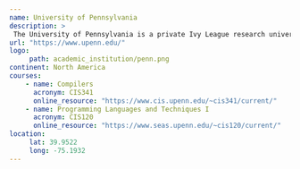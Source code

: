 ```yaml
---
name: University of Pennsylvania 
description: >
 The University of Pennsylvania is a private Ivy League research university in Philadelphia, Pennsylvania.
url: "https://www.upenn.edu/"
logo:
     path: academic_institution/penn.png
continent: North America
courses:
    - name: Compilers 
      acronym: CIS341
      online_resource: "https://www.cis.upenn.edu/~cis341/current/"
    - name: Programming Languages and Techniques I 
      acronym: CIS120
      online_resource: "https://www.seas.upenn.edu/~cis120/current/"
location:
     lat: 39.9522
     long: -75.1932
---
```

